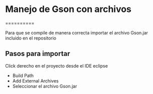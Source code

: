 # Manejo de Gson con archivos
==========

Para que se compile de manera correcta importar el archivo Gson.jar incluido en el repositorio

Pasos para importar
--------------------

Click derecho en el proyecto desde el IDE eclipse
+ Build Path
+ Add External Archives
+ Seleccionar el archivo Gson.jar
